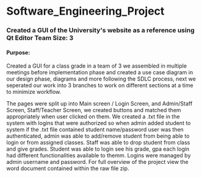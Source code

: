 # Software_Engineering_Project
### Created a GUI of the University's website as a reference using Qt Editor Team Size: 3
#### Purpose:

  Created a GUI for a class grade in a team of 3 we assembled in multiple meetings before implementation phase and created a use case diagram in our design phase, diagrams and more following the SDLC process, next we seperated our work into 3 branches to work on different sections at a time to minimize workflow. 
  
  The pages were split up into Main screen / Login Screen, and Admin/Staff Screen, Staff/Teacher Screen, we created buttons and matched them appropriately when user clicked on them. We created a .txt file in the system with logins that were authorized so when admin added student to system if the .txt file contained student name/password user was then authenticated, admin was able to add/remove student from being able to login or from assigned classes. Staff was able to drop student from class and give grades. Student was able to login see his grade, gpa each login had different functionalities available to themm. Logins were managed by admin username and password. For full overview of the project view the word document contained within the raw file zip.
  
 
